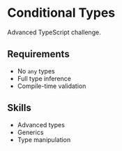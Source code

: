 # Conditional Types

Advanced TypeScript challenge.

## Requirements
- No `any` types
- Full type inference
- Compile-time validation

## Skills
- Advanced types
- Generics
- Type manipulation
